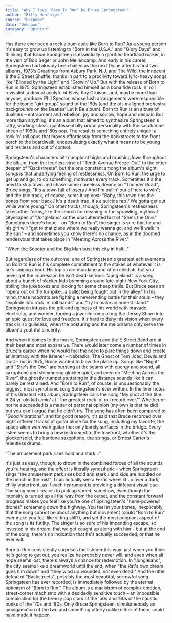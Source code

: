 ```yaml
---
title: "Why I love 'Born To Run' by Bruce Springsteen"
author: "Billy Hepfinger"
source: "Unknown"
date: "Unknown"
category: "Opinion"
---
```


Has there ever been a rock album quite like Born to Run? As a young person it's easy to grow up listening to "Born in the U.S.A." and "Glory Days" and thinking that Bruce Springsteen is essentially a glorified heartland rocker, in the vein of Bob Seger or John Mellencamp. And early in his career, Springsteen had already been hailed as the next Dylan after his first two albums, 1973′s Greetings from Asbury Park, N.J. and The Wild, the Innocent & the E Street Shuffle, thanks in part to a proclivity toward lyric-heavy songs like "Blinded by the Light" and "Growin' Up." But with the release of Born to Run in 1975, Springsteen established himself as a bona fide rock 'n' roll revivalist: a devout acolyte of Elvis, Roy Orbison, and, maybe more than anyone, producer Phil Spector, whose lush arrangements were responsible for the iconic "girl group" sound of the '60s (and the oft-maligned orchestra backgrounds on the Beatles' Let It Be album). Born to Run is an album of dualities – entrapment and rebellion, joy and sorrow, hope and despair. But more than anything, it's an album that aimed to synthesize Springsteen's ratty, working-class, quintessentially urban personality with the saccharine sheen of 1950s and '60s pop. The result is something entirely unique: a rock 'n' roll opus that moves effortlessly from the backstreets to the front porch to the boardwalk, encapsulating exactly what it means to be young and restless and out of control.

Springsteen's characters hit triumphant highs and crushing lows throughout the album, from the fearless strut of "Tenth Avenue Freeze-Out" to the bitter despair of "Backstreets", but the one constant among the album's eight songs is that underlying feeling of restlessness. On Born to Run, the urge to get up and go, to do something, motivates every track. Sometimes it's the need to skip town and chase some nameless dream: on "Thunder Road", Bruce sings, "It's a town full of losers / And I'm pullin' out of here to win"; and the title track, of course, sums it up best: "Baby, this town rips the bones from your back / It's a death trap, it's a suicide rap / We gotta get out while we're young." On other tracks, though, Springsteen's restlessness takes other forms, like the search for meaning in the sprawling, mythical cityscapes of "Jungleland" or the unadulterated lust of "She's the One." Sometimes there's hope – on "Born to Run", the singer is sure that he and his girl will "get to that place where we really wanna go, and we'll walk in the sun" – and sometimes you know there's no chance, as in the doomed rendezvous that takes place in "Meeting Across the River."

"When the Scooter and the Big Man bust this city in half..."

But regardless of the outcome, one of Springsteen's greatest achievements on Born to Run is his complete commitment to the stakes of whatever it is he's singing about. His topics are mundane and often childish, but you never get the impression he isn't dead-serious. "Jungleland" is a song about a bunch of slacker kids bumming around late-night New York City, trolling the jukeboxes and looking for some cheap thrills. But Bruce sees an "opera out on the turnpike...a ballet being fought out in the alley." In his mind, these hoodrats are fighting a neverending battle for their souls – they "explode into rock 'n' roll bands" and "try to make an honest stand." Springsteen infuses the grit and ugliness of his world with bravado, electricity, and wonder, turning a juvenile romp along the Jersey Shore into an epic quest for love and freedom. It's hard to deny his vision when every track is so guileless, when the posturing and the melodrama only serve the album's youthful sincerity.

And when it comes to the music, Springsteen and the E Street Band are at their best and most expansive. There would later come a number of times in Bruce's career when he would feel the need to pare things down and create an intimacy with the listener – Nebraska, The Ghost of Tom Joad, Devils and Dust – but in 1975, Bruce wanted to blow the place up. Songs like "Night" and "She's the One" are bursting at the seams with energy and sound, all saxophone and shimmering glockenspiel, and even on "Meeting Across the River", the ghostly trumpet stuttering in the distance sounds like it can barely be restrained. And "Born to Run", of course, is unquestionably the biggest, most symphonic song Springsteen's ever written. In the liner notes of his Greatest Hits album, Springsteen calls the song "My shot at the title. A 24 yr. old kid aimin' at 'The greatest rock 'n' roll record ever.'" Whether or not he succeeded is a matter of personal opinion (my own is that he did), but you can't argue that he didn't try. The song has often been compared to "Good Vibrations", and for good reason; it's said that Bruce recorded over eight different tracks of guitar alone for the song, including my favorite, the space-alien wah-wah guitar that only barely surfaces in the bridge. Every listen seems to bring a new instrument to the forefront, whether it's the glockenspiel, the baritone saxophone, the strings, or Ernest Carter's relentless drums.

"The amusement park rises bold and stark..."

It's just as easy, though, to drown in the combined forces of all the sounds you're hearing, and the effect is literally synesthetic – when Springsteen sings "the amusement park rises bold and stark / and kids are huddled on the beach in the mist", I can actually see a Ferris wheel lit up over a dark, chilly waterfront, as if each instrument is providing a different visual cue. The song never ceases to pick up speed, somehow, even though the intensity is turned up all the way from the outset, and the constant forward progress makes you feel like you're one of Springsteen's "hemi-powered drones" screaming down the highway. You feel in your bones, inexplicably, that the song cannot be about anything but movement (could "Born to Run" ever make you feel like sitting still?), and yet the most poignant aspect of the song is its futility. The singer is so sure of his impending escape, so invested in his dream, that we get caught up along with him – but at the end of the song, there's no indication that he's actually succeeded, or that he ever will.

Born to Run consistently surprises the listener this way: just when you think he's going to get out, you realize he probably never will; and even when all hope seems lost, there's always a chance for redemption. In "Jungleland", the city seems like a dreamworld until the end, when "the Rat's own dream guns him down" and "they wind up wounded, not even dead." And the utter defeat of "Backstreets", possibly the most beautiful, sorrowful song Springsteen has ever recorded, is immediately followed by the eternal optimism of "Born to Run." The album is a maelstrom of complex emotion, street-corner machismo with a decidedly sensitive touch – an impossible combination for the breezy pop stars of the '50s and '60s or the caustic punks of the '70s and '80s. Only Bruce Springsteen, simultaneously an amalgamation of the two and something utterly unlike either of them, could have made it happen.
